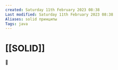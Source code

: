 ```yaml
---
created: Saturday 11th February 2023 08:38
Last modified: Saturday 11th February 2023 08:38
Aliases: solid принципы
Tags: java
---
```


# [[SOLID]]

📌

